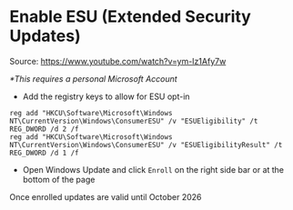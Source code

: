 # Enable ESU (Extended Security Updates)
Source: https://www.youtube.com/watch?v=ym-Iz1Afy7w

_*This requires a personal Microsoft Account_

- Add the registry keys to allow for ESU opt-in
```
reg add "HKCU\Software\Microsoft\Windows NT\CurrentVersion\Windows\ConsumerESU" /v "ESUEligibility" /t REG_DWORD /d 2 /f
reg add "HKCU\Software\Microsoft\Windows NT\CurrentVersion\Windows\ConsumerESU" /v "ESUEligibilityResult" /t REG_DWORD /d 1 /f
```
- Open Windows Update and click `Enroll` on the right side bar or at the bottom of the page

Once enrolled updates are valid until October 2026
